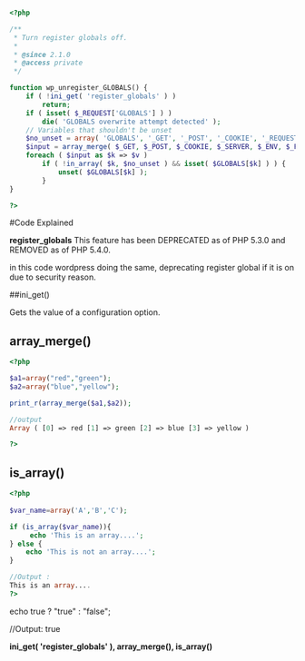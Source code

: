 ```php

<?php

/**
 * Turn register globals off.
 *
 * @since 2.1.0
 * @access private
 */

function wp_unregister_GLOBALS() {
	if ( !ini_get( 'register_globals' ) )
		return;
	if ( isset( $_REQUEST['GLOBALS'] ) )
		die( 'GLOBALS overwrite attempt detected' );
	// Variables that shouldn't be unset
	$no_unset = array( 'GLOBALS', '_GET', '_POST', '_COOKIE', '_REQUEST', '_SERVER', '_ENV', '_FILES', 'table_prefix' );
	$input = array_merge( $_GET, $_POST, $_COOKIE, $_SERVER, $_ENV, $_FILES, isset( $_SESSION ) && is_array( $_SESSION ) ? $_SESSION : array() );
	foreach ( $input as $k => $v )
		if ( !in_array( $k, $no_unset ) && isset( $GLOBALS[$k] ) ) {
			unset( $GLOBALS[$k] );
		}
}

?>

```


#Code Explained

**register_globals**   This feature has been DEPRECATED as of PHP 5.3.0 and REMOVED as of PHP 5.4.0.

in this code wordpress doing the same, deprecating register global if it is on due to security reason.

##ini_get()

Gets the value of a configuration option.


## array_merge()

```php
<?php

$a1=array("red","green");
$a2=array("blue","yellow");

print_r(array_merge($a1,$a2));

//output 
Array ( [0] => red [1] => green [2] => blue [3] => yellow )

?>
```

## is_array()
```php
<?php
	
$var_name=array('A','B','C');

if (is_array($var_name)){  
     echo 'This is an array....';  
} else {  
    echo 'This is not an array....';  
}

//Output :
This is an array....
?>  
```

echo true ? "true" : "false";

//Output:
true



**ini_get( 'register_globals' ), array_merge(), is_array()**
